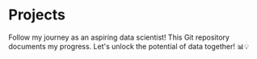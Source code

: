 # Projects
Follow my journey as an aspiring data scientist! This Git repository documents my progress. Let's unlock the potential of data together! 📊💡
